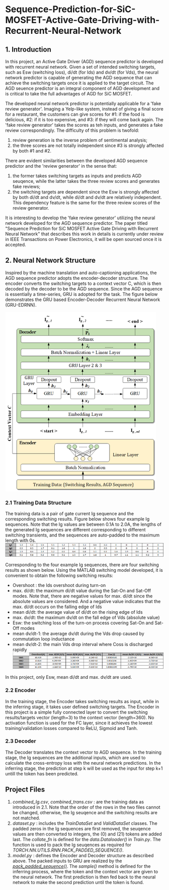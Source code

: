  # Sequence-Prediction-for-SiC-MOSFET-Active-Gate-Driving-with-Recurrent-Neural-Network


## 1. Introduction
In this project, an Active Gate Driver (AGD) sequence predictor is developed with recurrent neural network. Given a set of intended switching targets, such as Esw (switching loss), di/dt (for Ids) and dv/dt (for Vds), the neural network predictor is capable of generating the AGD sequence that can achieve the switching targets once it is applied to the target circuit. The AGD seuence predictor is an integral component of AGD development and is critical to take the full advantages of AGD for SiC MOSFET.

The developed neural network predictor is potentially applicable for a 'fake review generator'. Imaging a Yelp-like system, instead of giving a final score for a restaurant, the customers can give scores for #1: if the food is delicious, #2: if it is too expensive, and #3: if they will come back again. The 'fake review generator' takes the scores as teh inputs, and generates a fake review correspondingly. The difficulty of this problem is twofold:
1. review generation is the inverse problem of sentimental analysis; 
2. the three scores are not totally independent since #3 is strongly affected by both #1 and #2. 

There are evident similarities between the developed AGD sequence predictor and the 'review generator' in the sense that: 
1. the former takes switching targets as inputs and predicts AGD seuqence, while the latter takes the three review scores and generates fake reviews; 
2. the switching targets are dependent since the Esw is strongly affected by both di/dt and dv/dt, while di/dt and dv/dt are relatively independent. This dependency feature is the same for the three review scores of the review generator.

It is interesting to develop the 'fake review generator' utilizing the neural network developed for the AGD sequence predictor. The paper titled "Sequence Prediction for SiC MOSFET Active Gate Driving with Recurrent Neural Network" that describes this work in details is currently under review in IEEE Transactions on Power Electronics, it will be open sourced once it is accepted.

## 2. Neural Network Structure
Inspired by the machine translation and auto-captioning applications, the AGD sequence predictor adopts the encoder-decoder structure. The encoder converts the switching targets to a context vector C, which is then decoded by the decoder to be the AGD sequence. Since the AGD sequence is essentially a time-series, GRU is adopted for the task. The figure below demonstrates the GRU based Encoder-Decoder Recurrent Neural Network (GRU-EDRNN).

![Image1](/figures/ED_RNN.png)

### 2.1 Training Data Structure
The training data is a pair of gate current Ig sequence and the corresponding switching results. Figure below shows four example Ig sequences. Note that the Ig values are between 0.1A to 2.0A, the lengths of the generated Ig sequences are different corresponding to different switching transients, and the sequences are auto-padded to the maximum length with 0s.
![Image1](/figures/data_Ig.png)

Corresponding to the four example Ig sequences, there are four switching results as shown below. Using the MATLAB switching model developed, it is convenient to obtain the following switching results:
- Overshoot : the Ids overshoot during turn-on
- max. di/dt: the maximum di/dt value during the Sat-On and Sat-Off modes. Note that, there are negative values for max. di/dt since the absolute values are considered. And a negative value indicates that the max. di/dt occurs on the falling edge of Ids
- mean di/dt: the average value of di/dt on the rising edge of Ids
- max. dv/dt: the maximum dv/dt on the fall edge of Vds (absolute value)
- Esw: the switching loss of the turn-on process covering Sat-On and Sat-Off modes
- mean dv/dt-1: the average dv/dt during the Vds drop caused by commutation loop inductance
- mean dv/dt-2: the main Vds drop interval where Coss is discharged rapidly
![Image1](/figures/data_SW.png)

In this project, only Esw, mean di/dt and max. dv/dt are used.

### 2.2 Encoder
In the training stage, the Encoder takes switching results as input, while in the inferring stage, it takes user defined switching targets. The Encoder in this project is a simple fully connected layer to convert the switching results/targets vector (length=3) to the context vector (length=360). No activation function is used for the FC layer, since it achieves the lowest training/validation losses compared to ReLU, Sigmoid and Tanh.

### 2.3 Decoder
The Decoder translates the context vector to AGD sequence. In the training stage, the Ig sequences are the additional inputs, which are used to calculate the cross-entropy loss with the neural network predictions. In the inferring stage, the prediction at step k will be used as the input for step k+1 untill the <end> token has been predicted.
 
 ## Project Files
 1. *combined_Ig.csv*, *combined_trans.csv* : are the training data as introduced in 2.1. Note that the order of the rows in the two files cannot be changed, otherwise, the Ig seuqence and the switching results are not matched.
 2. *dataset.py* : includes the *TrainDataSet* and *ValidDataSet* classes. The padded zeros in the Ig sequences are first removed, the seuqence values are then converted to integers, the <start> (0) and <end> (21) tokens are added last. The *collate_fn* is defined for the *data.Dataloader()* in *Train.py*. The function is used to pack the Ig seuqences as required for *TORCH.NN.UTILS.RNN.PACK_PADDED_SEQUENCE()*.
 3. *model.py* : defines the Encoder and Decoder structure as described above. The packed inputs to GRU are realized by the [*pack_padded_sequence()*](https://stackoverflow.com/questions/51030782/why-do-we-pack-the-sequences-in-pytorch). The *sample()* method is defined for the inferring process, where the <start> token and the context vector are given to the neural network. The first prediction is then fed back to the neural network to make the second prediction until the <end> token is found.
